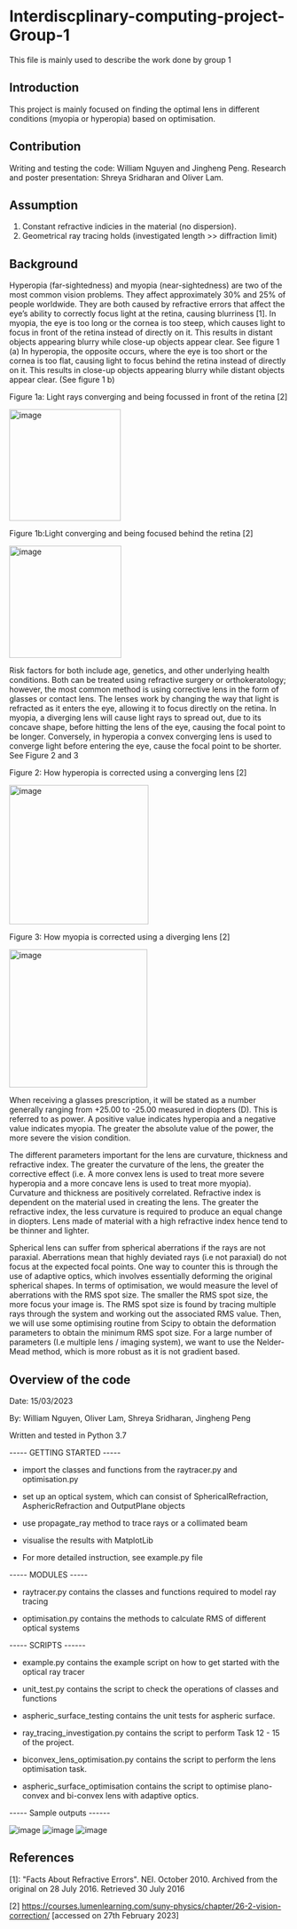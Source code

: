 # Interdiscplinary-computing-project-Group-1
This file is mainly used to describe the work done by group 1
## Introduction
This project is mainly focused on finding the optimal lens in different conditions (myopia or hyperopia) based on optimisation.

## Contribution
Writing and testing the code: William Nguyen and Jingheng Peng.
Research and poster presentation: Shreya Sridharan and Oliver Lam.

## Assumption
1. Constant refractive indicies in the material (no dispersion).
2. Geometrical ray tracing holds (investigated length >> diffraction limit) 


## Background

Hyperopia (far-sightedness) and myopia (near-sightedness) are two of the most common vision problems. They affect approximately 30% and 25% of people worldwide. They are both caused by refractive errors that affect the eye’s ability to correctly focus light at the retina, causing blurriness [1]. 
In myopia, the eye is too long or the cornea is too steep, which causes light to focus in front of the retina instead of directly on it. This results in distant objects appearing blurry while close-up objects appear clear. See figure 1 (a)
In hyperopia, the opposite occurs, where the eye is too short or the cornea is too flat, causing light to focus behind the retina instead of directly on it. This results in close-up objects appearing blurry while distant objects appear clear. (See figure 1 b)

Figure 1a: Light rays converging and being focussed in front of the retina [2]

<img width="201" alt="image" src="https://user-images.githubusercontent.com/124576025/224732571-17949069-9340-4fe8-9e60-039f44c63863.png">

Figure 1b:Light converging and being focused behind the retina [2]

<img width="202" alt="image" src="https://user-images.githubusercontent.com/124576025/224732044-551e80df-1fa1-4161-bc7a-ce438433c88e.png">


Risk factors for both include age, genetics, and other underlying health conditions. Both can be treated using refractive surgery or orthokeratology; however, the most common method is using corrective lens in the form of glasses or contact lens. The lenses work by changing the way that light is refracted as it enters the eye, allowing it to focus directly on the retina. In myopia, a diverging lens will cause light rays to spread out, due to its concave shape, before hitting the lens of the eye, causing the focal point to be longer. Conversely, in hyperopia a convex converging lens is used to converge light before entering the eye, cause the focal point to be shorter. See Figure 2 and 3

Figure 2: How hyperopia is corrected using a converging lens [2]

 <img width="251" alt="image" src="https://user-images.githubusercontent.com/124576025/224732127-ebd3fc2a-5814-4ab2-95bb-eda8056f6b09.png">

Figure 3: How myopia is corrected using a diverging lens [2]

<img width="249" alt="image" src="https://user-images.githubusercontent.com/124576025/224732185-53668852-ffb2-4165-be48-e9af74688d53.png">

When receiving a glasses prescription, it will be stated as a number generally ranging from +25.00 to -25.00 measured in diopters (D). This is referred to as power. A positive value indicates hyperopia and a negative value indicates myopia. The greater the absolute value of the power, the more severe the vision condition. 

The different parameters important for the lens are curvature, thickness and refractive index. The greater the curvature of the lens, the greater the corrective effect (i.e. A more convex lens is used to treat more severe hyperopia and a more concave lens is used to treat more myopia). Curvature and thickness are positively correlated. Refractive index is dependent on the material used in creating the lens. The greater the refractive index, the less curvature is required to produce an equal change in diopters. Lens made of material with a high refractive index hence tend to be thinner and lighter.  

Spherical lens can suffer from spherical aberrations if the rays are not paraxial. Aberrations mean that highly deviated rays (i.e not paraxial) do not focus at the expected focal points. One way to counter this is through the use of adaptive optics, which involves essentially deforming the original spherical shapes. In terms of optimisation, we would measure the level of aberrations with the RMS spot size. The smaller the RMS spot size, the more focus your image is. The RMS spot size is found by tracing multiple rays through the system and working out the associated RMS value. Then, we will use some optimising routine from Scipy to obtain the deformation parameters to obtain the minimum RMS spot size. For a large number of parameters (I.e multiple lens / imaging system), we want to use the Nelder-Mead method, which is more robust as it is not gradient based. 



## Overview of the code

Date: 15/03/2023

By: William Nguyen, Oliver Lam, Shreya Sridharan, Jingheng Peng


Written and tested in Python 3.7

----- GETTING STARTED -----

- import the classes and functions from the raytracer.py and optimisation.py

- set up an optical system, which can consist of SphericalRefraction, AsphericRefraction and OutputPlane objects 

- use propagate_ray method to trace rays or a collimated beam

- visualise the results with MatplotLib 

- For more detailed instruction, see example.py file 


----- MODULES -----

- raytracer.py contains the classes and functions required to model ray tracing

- optimisation.py contains the methods to calculate RMS of different optical systems  


----- SCRIPTS ------

- example.py contains the example script on how to get started with the optical ray tracer

- unit_test.py contains the script to check the operations of classes and functions

- aspheric_surface_testing contains the unit tests for aspheric surface. 

- ray_tracing_investigation.py contains the script to perform Task 12 - 15 of the project.

- biconvex_lens_optimisation.py contains the script to perform the lens optimisation task. 

- aspheric_surface_optimisation contains the script to optimise plano-convex and bi-convex lens with adaptive optics. 

----- Sample outputs ------

![image](https://user-images.githubusercontent.com/108578700/219814286-fde14aa4-b052-422d-815a-0b13db0174c9.png)
![image](https://user-images.githubusercontent.com/108578700/219814376-fd9c6e48-d803-4039-8b86-1ca779cd57b5.png)
![image](https://user-images.githubusercontent.com/108578700/219814409-d29f64f4-7025-4257-bdd6-0b04eeb177af.png)



## References

[1]: "Facts About Refractive Errors". NEI. October 2010. Archived from the original on 28 July 2016. Retrieved 30 July 2016 

[2] https://courses.lumenlearning.com/suny-physics/chapter/26-2-vision-correction/ [accessed on 27th February 2023] 
